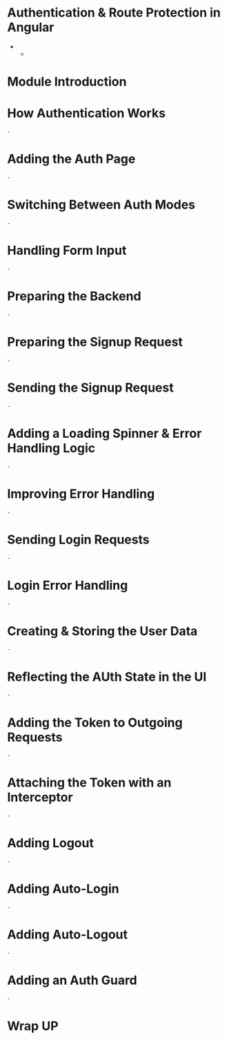 # Authentication & Route Protection in Angular 
  - 
    - 
  # Module Introduction
  # How Authentication Works
    - 
  # Adding the Auth Page
    - 
  # Switching Between Auth Modes
    - 
  # Handling Form Input
    - 
  # Preparing the Backend
    - 
  # Preparing the Signup Request
    - 
  # Sending the Signup Request
    - 
  # Adding a Loading Spinner & Error Handling Logic
    - 
  # Improving Error Handling
    - 
  # Sending Login Requests
    - 
  # Login Error Handling
    - 
  # Creating & Storing the User Data
    - 
  # Reflecting the AUth State in the UI
    - 
  # Adding the Token to Outgoing Requests
    - 
  # Attaching the Token with an Interceptor
    - 
  # Adding Logout
    - 
  # Adding Auto-Login
    - 
  # Adding Auto-Logout
    - 
  # Adding an Auth Guard
    - 
  # Wrap UP